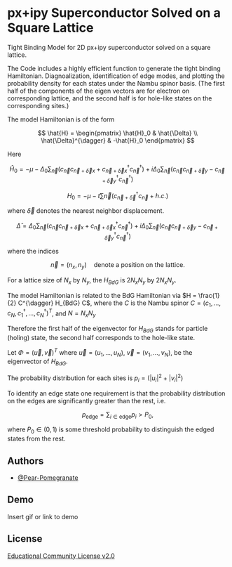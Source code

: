 
# px+ipy Superconductor Solved on a Square Lattice

Tight Binding Model for 2D px+ipy superconductor solved on a square lattice.

The Code includes a highly efficient function to generate the tight binding Hamiltonian. Diagnoalization, identification of edge modes, and plotting the probability density for each states under the Nambu spinor basis. (The first half of the components of the eigen vectors are for electron on corresponding lattice, and the second half is for hole-like states on the corresponding sites.)

The model Hamiltonian is of the form 

$$
\hat{H} = 
\begin{pmatrix}
\hat{H}_0 & \hat{\Delta} \\
\hat{\Delta}^{\dagger} & -\hat{H}_0
\end{pmatrix}
$$

Here 

$$
{\hat{H}}_{0} = -\mu -\Delta_0  \sum_{\vec{n}} (c_{\vec{n}} c_{\vec{n}+\vec{\delta}x} + c_{\vec{n}+\vec{\delta}x}^{\dagger} c_{\vec{n}}^{\dagger}) + i \Delta_0 \sum_{\vec{n}} (c_{\vec{n}} c_{\vec{n}+\vec{\delta}y} - c_{\vec{n}+\vec{\delta}y}^{\dagger} c_{\vec{n}}^{\dagger}) 
$$

$${H}_{0} = -\mu - t\sum{\vec{n}}(c_{\vec{n}+\vec{\delta}}^{\dagger}c_{\vec{n}} + h.c.)$$

where $\vec{\delta}$  denotes the nearest neighbor displacement.

$$
\hat{\Delta} = \Delta_0  \sum_{\vec{n}} (c_{\vec{n}} c_{\vec{n}+\vec{\delta}x} + c_{\vec{n}+\vec{\delta}x}^{\dagger} c_{\vec{n}}^{\dagger}) + i \Delta_0 \sum_{\vec{n}} (c_{\vec{n}} c_{\vec{n}+\vec{\delta}y} - c_{\vec{n}+\vec{\delta}y}^{\dagger} c_{\vec{n}}^{\dagger}) 
$$

where the indices

$$
\vec{n} = (n_x, n_y) \quad \text{denote a position on the lattice.}
$$

For a lattice size of $N_x$ by $N_y$, the $H_{BdG}$ is $2N_xN_y$ by $2N_xN_y$.

The model Hamiltonian is related to the BdG Hamiltonian via  $H = \frac{1}{2} C^{\dagger} H_{BdG} C$, where the $C$ is the Nambu spinor $C = (c_1, \ldots, c_N, c_1^{\dagger}, \ldots, c_N^{\dagger})^T$, and $N = N_x N_y$

Therefore the first half of the eigenvector for $H_{BdG}$ stands for particle (holing) state, the second half corresponds to the hole-like state.

Let $\Phi = (\vec{u}, \vec{v})^T$ where $\vec{u} = (u_1, \ldots, u_N)$, $\vec{v} = (v_1, \ldots, v_N)$, be the eigenvector of $H_{BdG}$.

The probability distribution for each sites is $p_i =  (|u_i|^2 + |v_i|^2)$

To identify an edge state one requirement is that the probability distribution on the edges are significantly greater than the rest, i.e.

$$
p_{\text{edge}} = \sum_{i \in \text{edge}} p_i > P_0,
$$

where $P_0 \in (0,1)$ is some threshold probability to distinguish the edged states from the rest.







## Authors

- [@Pear-Pomegranate](https://github.com/Pear-Pomegranate)


## Demo

Insert gif or link to demo


## License

[Educational Community License v2.0](https://https://choosealicense.com/licenses/ecl-2.0/)

